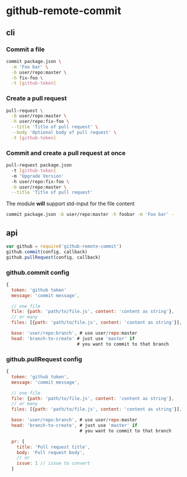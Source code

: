 # github-remote-commit

## cli

### Commit a file
```bash
commit package.json \
  -m 'Foo bar' \
  -b user/repo:master \
  -h fix-foo \
  -t [github-token]
```

### Create a pull request
```bash
pull-request \
  -b user/repo:master \
  -h user/repo:fix-foo \
  --title 'Title of pull request' \
  --body 'Optional body of pull request' \
  -t [github-token]
```

### Commit and create a pull request at once
```bash
pull-request package.json
  -t [github-token]
  -m 'Upgrade Version'
  -h user/repo:fix-foo \
  -b user/repo:master \
  --title 'Title of pull request'
```


The module **will** support std-input for the file content
```bash
commit package.json -b user/repo:master -h foobar -m 'Foo bar' -
```


## api

```javascript
var github = require('github-remote-commit')
github.commit(config, callback)
github.pullRequest(config, callback)
```

### github.commit config
```javascript
{
  token: 'github token'
  message: 'commit message',

  // one file
  file: {path: 'path/to/file.js', content: 'content as string'},
  // or many
  files: [{path: 'path/to/file.js', content: 'content as string'}],

  base: 'user/repo:branch', # use user/repo:master
  head: 'branch-to-create' # just use 'master' if
                           # you want to commit to that branch
```


### github.pullRequest config
```javascript
{
  token: 'github token',
  message: 'commit message',

  // one file
  file: {path: 'path/to/file.js', content: 'content as string'},
  // or many
  files: [{path: 'path/to/file.js', content: 'content as string'}],

  base: 'user/repo:branch', # use user/repo:master
  head: 'branch-to-create', # just use 'master' if
                            # you want to commit to that branch

  pr: {
    title: 'Pull request title',
    body: 'Pull request body',
    // or
    issue: 1 // issue to convert
  }
```
